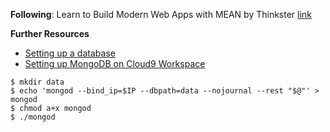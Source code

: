 **Following**: 
Learn to Build Modern Web Apps with MEAN by Thinkster [link](https://thinkster.io/mean-stack-tutorial)

**Further Resources**
* [Setting up a database](https://docs.c9.io/docs/setup-a-database#mongodb)
* [Setting up MongoDB on Cloud9 Workspace](https://community.c9.io/t/setting-up-mongodb/1717)
```
$ mkdir data
$ echo 'mongod --bind_ip=$IP --dbpath=data --nojournal --rest "$@"' > mongod
$ chmod a+x mongod
$ ./mongod
```